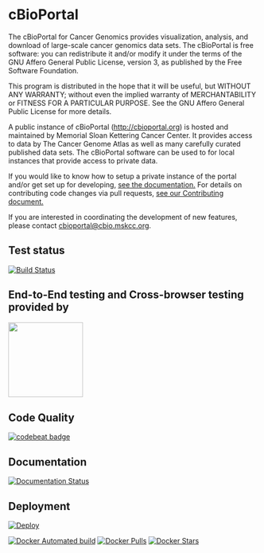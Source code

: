 # cBioPortal
The cBioPortal for Cancer Genomics provides visualization, analysis, and download of large-scale cancer genomics data sets.  The cBioPortal is free software: you can redistribute it and/or modify it under the terms of the GNU Affero General Public License, version 3, as published by the Free Software Foundation.

This program is distributed in the hope that it will be useful, but WITHOUT ANY WARRANTY; without even the implied warranty of
MERCHANTABILITY or FITNESS FOR A PARTICULAR PURPOSE.  See the GNU Affero General Public License for more details.

A public instance of cBioPortal (http://cbioportal.org) is hosted and maintained by Memorial Sloan Kettering Cancer Center. It provides access to data by The Cancer Genome Atlas as well as many carefully curated published data sets. The cBioPortal software can be used to for local instances that provide access to private data.

If you would like to know how to setup a private instance of the portal and/or get set up for developing, [see the documentation.](https://cbioportal.readthedocs.io)  For details on contributing code changes via pull requests, [see our Contributing document.](CONTRIBUTING.md)

If you are interested in coordinating the development of new features, please contact cbioportal@cbio.mskcc.org.

## Test status
[![Build Status](https://travis-ci.org/cBioPortal/cbioportal.svg?branch=master)](https://travis-ci.org/cBioPortal/cbioportal)

## End-to-End testing and Cross-browser testing provided by
<img src="https://digitalscientists.com/system/images/1448/original/logo-browserstack.png" style="width:150px" />

## Code Quality
[![codebeat badge](https://codebeat.co/badges/0738d3c9-5ffe-4b61-80c4-abb5698d8d44)](https://codebeat.co/projects/github-com-cbioportal-cbioportal)

## Documentation
[![Documentation Status](https://readthedocs.org/projects/cbioportal/badge/?version=latest)](http://cbioportal.readthedocs.io/en/latest/?badge=latest)

## Deployment
[![Deploy](https://www.herokucdn.com/deploy/button.svg)](https://heroku.com/deploy)

[![Docker Automated build](https://img.shields.io/docker/automated/jrottenberg/ffmpeg.svg)](https://hub.docker.com/r/cbioportal/cbioportal/) [![Docker Pulls](https://img.shields.io/docker/pulls/cbioportal/cbioportal.svg)](https://hub.docker.com/r/cbioportal/cbioportal/) [![Docker Stars](https://img.shields.io/docker/stars/cbioportal/cbioportal.svg)](https://hub.docker.com/r/cbioportal/cbioportal/)
